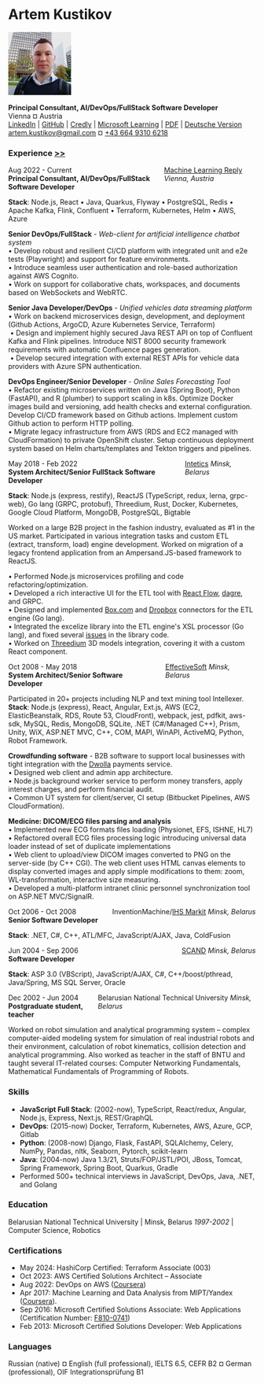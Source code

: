 # Artem Kustikov
[![Photo](assets/photo-preview-128.png)](assets/photo.jpg)



**Principal Consultant, AI/DevOps/FullStack Software Developer**<br/>
Vienna ¤ Austria <br/>
[LinkedIn](https://www.linkedin.com/in/artem-kustikov-2635917/)
| [GitHub](https://github.com/artiz/)
| [Credly](https://www.credly.com/users/artem-kustikov/badges)
| [Microsoft Learning](https://docs.microsoft.com/en-us/users/artemkustikov-7649/)
| [PDF](Artem_Kustikov_CV.pdf)
| [Deutsche Version](GermanVersion.md)
<br/>
[artem.kustikov@gmail.com](mailto:artem.kustikov@gmail.com) ¤ [+43 664 9310 6218](tel:+4366493106218)

### Experience [>>](FullExperience.md)
<div style="display: flex; flex-direction: row; justify-content: space-between; gap:1rem">
    <div>Aug 2022 - Current<br/><b>Principal Consultant, AI/DevOps/FullStack Software Developer</b></div>
    <div>
    <a href="https://www.reply.com/machine-learning-reply/de">Machine Learning Reply</a>  <i>Vienna, Austria</i>
    </div>
</div>

**Stack**: Node.js, React • Java, Quarkus, Flyway • PostgreSQL, Redis • Apache Kafka, Flink, Confluent • Terraform, Kubernetes, Helm • AWS, Azure

**Senior DevOps/FullStack** - *Web-client for artificial intelligence chatbot system*<br/>
• Develop robust and resilient CI/CD platform with integrated unit and e2e tests (Playwright) and support for feature environments.<br/>
• Introduce seamless user authentication and role-based authorization against AWS Cognito.<br/>
• Work on support for collaborative chats, workspaces, and documents based on WebSockets and WebRTC.<br/>

**Senior Java Developer/DevOps** - *Unified vehicles data streaming platform*<br/>
• Work on backend microservices design, development, and deployment (Github Actions, ArgoCD, Azure Kubernetes Service, Terraform)​<br/>​
• Design and implement highly secured Java REST API on top of Confluent Kafka and Flink pipelines. Introduce NIST 8000 security framework requirements with automatic Confluence pages generation.​<br/> ​
• Develop secured integration with external REST APIs for vehicle data providers with Azure SPN authentication​.​<br/>

**DevOps Engineer/Senior Developer​** - *Online Sales Forecasting Tool*<br/>
• Refactor existing microservices written on Java (Spring Boot), Python (FastAPI), and R (plumber) to support scaling in k8s. Optimize Docker images build and versioning, add health checks and external configuration. Develop CI/CD framework based on Github actions. Implement custom Github action to perform HTTP polling.​<br/>
• Migrate legacy infrastructure from AWS (RDS and EC2 managed with CloudFormation) to private OpenShift cluster. Setup continuous deployment system based on Helm charts/templates and Tekton triggers and pipelines.​​<br/>

<div style="display: flex; flex-direction: row; justify-content: space-between;">
    <div>May 2018 - Feb 2022<br/><b>System Architect/Senior FullStack Software Developer</b></div>
    <div>
    <a href="https://intetics.com/">Intetics</a>  <i>Minsk, Belarus</i>
    </div>
</div>

**Stack**: Node.js (express, restify), ReactJS (TypeScript, redux, lerna, grpc-web), Go lang (GRPC, protobuf), Threedium, Rust, Docker, Kubernetes, Google Cloud Platform, MongoDB, PostgreSQL, Bigtable

Worked on a large B2B project in the fashion industry, evaluated as #1 in the US market.
Participated in various integration tasks and custom ETL (extract, transform, load) engine development.
Worked on migration of a legacy frontend application from an Ampersand.JS-based framework to ReactJS.

• Performed Node.js microservices profiling and code refactoring/optimization.<br/>
• Developed a rich interactive UI for the ETL tool with [React Flow](https://reactflow.dev/), [dagre](https://www.findbestopensource.com/product/dagrejs-dagre), and GRPC.<br/>
• Designed and implemented [Box.com](https://www.box.com/) and [Dropbox](https://www.dropbox.com/) connectors for the ETL engine (Go lang).<br/>
• Integrated the excelize library into the ETL engine's XSL processor (Go lang), and fixed several [issues](https://github.com/qax-os/excelize/pulls?q=is%3Apr+is%3Amerged+artiz) in the library code.<br/>
• Worked on [Threedium](https://threedium.co.uk/) 3D models integration, covering it with a custom React component.<br/>

<div style="display: flex; flex-direction: row; justify-content: space-between; gap:1rem">
    <div>Oct 2008 - May 2018<br/><b>System Architect/Senior Software Developer</b></div>
    <div>
    <a href="https://www.effectivesoft.com/">EffectiveSoft</a>  <i>Minsk, Belarus</i>
    </div>
</div>

Participated in 20+ projects including NLP and text mining tool Intellexer.<br/>
**Stack**: Node.js (express), React, Angular, Ext.js, AWS (EC2, ElasticBeanstalk, RDS, Route 53, CloudFront), webpack, jest, pdfkit, aws-sdk, MySQL, Redis, MongoDB, SQLite, .NET (C#/Managed C++), Prism, Unity, WiX, ASP.NET MVC, C++, COM, MAPI, WinAPI, ActiveMQ, Python, Robot Framework.

**Crowdfunding software** - B2B software to support local businesses with tight integration with the [Dwolla](https://www.dwolla.com/) payments service.<br/>
• Designed web client and admin app architecture.<br/>
• Node.js background worker service to perform money transfers, apply interest charges, and perform financial audit.<br/>
• Common UT system for client/server, CI setup (Bitbucket Pipelines, AWS CloudFormation).<br/>

**Medicine: DICOM/ECG files parsing and analysis**<br/>
• Implemented new ECG formats files loading (Physionet, EFS, ISHNE, HL7)<br/>
• Refactored overall ECG files processing logic introducing universal data loader instead of set of duplicate implementations<br/>
• Web client to upload/view DICOM images converted to PNG on the server-side (by C++ CGI). The web client uses HTML canvas elements to display converted images and apply simple modifications to them: zoom, WL-transformation, interactive size measuring.<br/>
• Developed a multi-platform intranet clinic personnel synchronization tool on ASP.NET MVC/SignalR.<br/>

<div style="display: flex; flex-direction: row; justify-content: space-between;">
    <div>Oct 2006 - Oct 2008<br/><b>Senior Software Developer</b></div>
    <div>
    InventionMachine/<a href="https://ihsmarkit.com/">IHS Markit</a>  <i>Minsk, Belarus</i>
    </div>
</div>

**Stack**: .NET, C#, C++, ATL/MFC, JavaScript/AJAX, Java, ColdFusion

<div style="display: flex; flex-direction: row; justify-content: space-between; gap:1rem">
    <div>Jun 2004 - Sep 2006<br/><b>Software Developer</b></div>
    <div>
        <a href="https://scand.com/">SCAND</a>  <i>Minsk, Belarus</i>
    </div>
</div>

**Stack**: ASP 3.0 (VBScript), JavaScript/AJAX, C#, C++/boost/pthread, Java/Spring, MS SQL Server, Oracle

<div style="display: flex; flex-direction: row; justify-content: space-between; gap:1remrem">
    <div>Dec 2002 - Jun 2004<br/><b>Postgraduate student, teacher</b></div>
    <div>
        Belarusian National Technical University  <i>Minsk, Belarus</i>
    </div>
</div>

Worked on robot simulation and analytical programming system – complex computer-aided modeling system for simulation of real industrial robots and their environment, calculation of robot kinematics, collision detection and analytical programming. Also worked as teacher in the staff of BNTU and taught several IT-related courses: Computer Networking Fundamentals, Mathematical Fundamentals of Programming of Robots.

### Skills
- **JavaScript Full Stack**: (2002-now), TypeScript, React/redux, Angular, Node.js, Express, Next.js, REST/GraphQL 
- **DevOps**: (2015-now) Docker, Terraform, Kubernetes, AWS, Azure, GCP, Gitlab
- **Python**: (2008-now) Django, Flask, FastAPI, SQLAlchemy, Celery, NumPy, Pandas, nltk, Seaborn, Pytorch, scikit-learn
- **Java**: (2004-now) Java 1.3/21, Struts/FOP/JSTL/POI, JBoss, Tomcat, Spring Framework, Spring Boot, Quarkus, Gradle
- Performed 500+ technical interviews in JavaScript, DevOps, Java, .NET, and Golang

### Education  
Belarusian National Technical University | Minsk, Belarus  *1997-2002* | Computer Science, Robotics

### Certifications
* May 2024: HashiCorp Certified: Terraform Associate (003)
* Oct 2023: AWS Certified Solutions Architect – Associate
* Aug 2022: DevOps on AWS ([Coursera](https://www.coursera.org/specializations/aws-devops)) 
* Apr 2017: Machine Learning and Data Analysis from MIPT/Yandex ([Coursera](https://www.coursera.org/specializations/machine-learning-data-analysis)). 
* Sep 2016: Microsoft Certified Solutions Associate: Web Applications (Certification Number: [F810-0741](MCSA_Web_Applications.pdf))
* Feb 2013: Microsoft Certified Solutions Developer: Web Applications

### Languages
Russian (native) ¤ English (full professional), IELTS 6.5, CEFR B2 ¤ German (professional), OIF Integrationsprüfung B1


